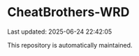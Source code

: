 # CheatBrothers-WRD

Last updated: 2025-06-24 22:42:05

This repository is automatically maintained.
